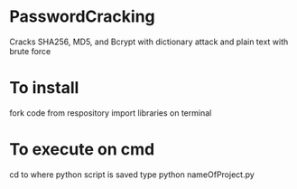 # PasswordCracking
Cracks SHA256, MD5, and Bcrypt with dictionary attack and plain text with brute force
# To install
fork code from respository
import libraries on terminal
# To execute on cmd
cd to where python script is saved
type python nameOfProject.py
